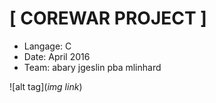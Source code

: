 # [ COREWAR PROJECT ]
- Langage: C
- Date: April 2016
- Team: abary jgeslin pba mlinhard

![alt tag](*img link*)
